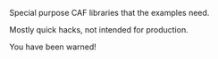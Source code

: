 Special purpose CAF libraries that the examples need.

Mostly quick hacks, not intended for production.

You have been warned!
